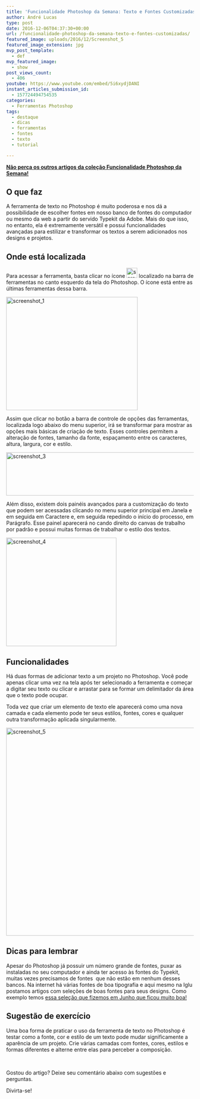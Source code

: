 ```yaml
---
title: 'Funcionalidade Photoshop da Semana: Texto e Fontes Customizadas'
author: André Lucas
type: post
date: 2016-12-06T04:37:30+00:00
url: /funcionalidade-photoshop-da-semana-texto-e-fontes-customizadas/
featured_image: uploads/2016/12/Screenshot_5
featured_image_extension: jpg
mvp_post_template:
  - def
mvp_featured_image:
  - show
post_views_count:
  - 406
youtube: https://www.youtube.com/embed/5i6xydjDANI
instant_articles_submission_id:
  - 157724494754535
categories:
  - Ferramentas Photoshop
tags:
  - destaque
  - dicas
  - ferramentas
  - fontes
  - texto
  - tutorial

---
```

<a href="https://www.igluonline.com/categories/ferramentas-photoshop/" target="_blank"><strong>Não perca os outros artigos da coleção Funcionalidade Photoshop da Semana!</strong></a>

## O que faz

A ferramenta de texto no Photoshop é muito poderosa e nos dá a possibilidade de escolher fontes em nosso banco de fontes do computador ou mesmo da web a partir do servido Typekit da Adobe. Mais do que isso, no entanto, ela é extremamente versátil e possui funcionalidades avançadas para estilizar e transformar os textos a serem adicionados nos designs e projetos.

## Onde está localizada

Para acessar a ferramenta, basta clicar no ícone <img class="alignnone size-full wp-image-162" src="/images/uploads/2016/12/Screenshot_2.png" alt="screenshot_2" width="29" height="27" /> localizado na barra de ferramentas no canto esquerdo da tela do Photoshop. O ícone está entre as últimas ferramentas dessa barra.

<img class="size-full wp-image-163 aligncenter" src="/images/uploads/2016/12/Screenshot_1.png" alt="screenshot_1" width="353" height="304" srcset="/images/uploads/2016/12/Screenshot_1.png 353w, /images/uploads/2016/12/Screenshot_1-300x258.png 300w" sizes="(max-width: 353px) 100vw, 353px" />

Assim que clicar no botão a barra de controle de opções das ferramentas, localizada logo abaixo do menu superior, irá se transformar para mostrar as opções mais básicas de criação de texto. Esses controles permitem a alteração de fontes, tamanho da fonte, espaçamento entre os caracteres, altura, largura, cor e estilo.

<img class="size-full wp-image-164 aligncenter" src="/images/uploads/2016/12/Screenshot_3.png" alt="screenshot_3" width="940" height="116" srcset="/images/uploads/2016/12/Screenshot_3.png 940w, /images/uploads/2016/12/Screenshot_3-300x37.png 300w, /images/uploads/2016/12/Screenshot_3-768x95.png 768w" sizes="(max-width: 940px) 100vw, 940px" />

Além disso, existem dois painéis avançados para a customização do texto que podem ser acessadas clicando no menu superior principal em Janela e em seguida em Caractere e, em seguida repedindo o início do processo, em Parágrafo. Esse painel aparecerá no cando direito do canvas de trabalho por padrão e possui muitas formas de trabalhar o estilo dos textos.

<img class="size-full wp-image-165 aligncenter" src="/images/uploads/2016/12/Screenshot_4.png" alt="screenshot_4" width="296" height="291" />

## Funcionalidades

Há duas formas de adicionar texto a um projeto no Photoshop. Você pode apenas clicar uma vez na tela após ter selecionado a ferramenta e começar a digitar seu texto ou clicar e arrastar para se formar um delimitador da área que o texto pode ocupar.

Toda vez que criar um elemento de texto ele aparecerá como uma nova camada e cada elemento pode ter seus estilos, fontes, cores e qualquer outra transformação aplicada singularmente.

<img class=" wp-image-167 aligncenter" src="/images/uploads/2016/12/Screenshot_5.jpg" alt="screenshot_5" width="1057" height="558" srcset="/images/uploads/2016/12/Screenshot_5.jpg 1744w, /images/uploads/2016/12/Screenshot_5-300x158.jpg 300w, /images/uploads/2016/12/Screenshot_5-768x405.jpg 768w, /images/uploads/2016/12/Screenshot_5-1024x540.jpg 1024w" sizes="(max-width: 1057px) 100vw, 1057px" />

## Dicas para lembrar

Apesar do Photoshop já possuir um número grande de fontes, puxar as instaladas no seu computador e ainda ter acesso às fontes do Typekit, muitas vezes precisamos de fontes  que não estão em nenhum desses bancos. Na internet há várias fontes de boa tipografia e aqui mesmo na Iglu postamos artigos com seleções de boas fontes para seus designs. Como exemplo temos [essa seleção que fizemos em Junho que ficou muito boa!][1]

## Sugestão de exercício

Uma boa forma de praticar o uso da ferramenta de texto no Photoshop é testar como a fonte, cor e estilo de um texto pode mudar significamente a aparência de um projeto. Crie várias camadas com fontes, cores, estilos e formas diferentes e alterne entre elas para perceber a composição.

&nbsp;

Gostou do artigo? Deixe seu comentário abaixo com sugestões e perguntas.

Divirta-se!

 [1]: /melhores-fontes-gratuitas-de-junho-2016/
